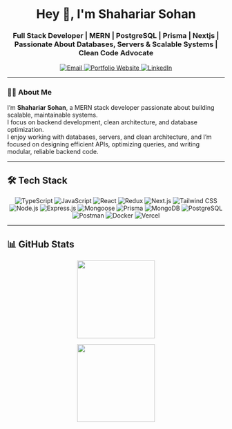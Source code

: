 <h1 align="center">Hey 👋, I'm Shahariar Sohan</h1>
<h3 align="center">Full Stack Developer | MERN | PostgreSQL | Prisma | Nextjs | Passionate About Databases, Servers & Scalable Systems | Clean Code Advocate</h3>

<p align="center">
  <a href="mailto:sohanshahariar4@gmail.com">
    <img src="https://img.shields.io/badge/Gmail-D14836?style=flat&logo=gmail&logoColor=white" alt="Email" />
  </a>
  <a href="https://shahariarsohan.vercel.app" target="_blank">
    <img src="https://img.shields.io/badge/Portfolio-000000?style=flat&logo=vercel&logoColor=white" alt="Portfolio Website" />
  </a>
  <a href="https://www.linkedin.com/in/shahariarsohan" target="_blank">
    <img src="https://img.shields.io/badge/LinkedIn-0077B5?style=flat&logo=linkedin&logoColor=white" alt="LinkedIn" />
  </a>
</p>

---

### 👨‍💻 About Me
I’m **Shahariar Sohan**, a MERN stack developer passionate about building scalable, maintainable systems.  
I focus on backend development, clean architecture, and database optimization.  
I enjoy working with databases, servers, and clean architecture, and I’m focused on designing efficient APIs, optimizing queries, and writing modular, reliable backend code.

---

## 🛠️ Tech Stack

<p align="center">

  <!-- Languages -->
  <img src="https://img.shields.io/badge/TypeScript-3178C6?style=flat&logo=typescript&logoColor=white" alt="TypeScript" />
  <img src="https://img.shields.io/badge/JavaScript-F7DF1E?style=flat&logo=javascript&logoColor=black" alt="JavaScript" />

  <!-- Frontend -->
  <img src="https://img.shields.io/badge/React-61DAFB?style=flat&logo=react&logoColor=black" alt="React" />
  <img src="https://img.shields.io/badge/Redux-593D88?style=flat&logo=redux&logoColor=white" alt="Redux" />
  <img src="https://img.shields.io/badge/Next.js-000000?style=flat&logo=next.js&logoColor=white" alt="Next.js" />
  <img src="https://img.shields.io/badge/TailwindCSS-38B2AC?style=flat&logo=tailwind-css&logoColor=white" alt="Tailwind CSS" />

  <!-- Backend -->
  <img src="https://img.shields.io/badge/Node.js-339933?style=flat&logo=node.js&logoColor=white" alt="Node.js" />
  <img src="https://img.shields.io/badge/Express.js-000000?style=flat&logo=express&logoColor=white" alt="Express.js" />
  <img src="https://img.shields.io/badge/Mongoose-880000?style=flat&logo=mongoose&logoColor=white" alt="Mongoose" />
  <img src="https://img.shields.io/badge/Prisma-2D3748?style=flat&logo=prisma&logoColor=white" alt="Prisma" />

  <!-- Databases -->
  <img src="https://img.shields.io/badge/MongoDB-47A248?style=flat&logo=mongodb&logoColor=white" alt="MongoDB" />
  <img src="https://img.shields.io/badge/PostgreSQL-4169E1?style=flat&logo=postgresql&logoColor=white" alt="PostgreSQL" />

  <!-- Tools & Others -->
  <img src="https://img.shields.io/badge/Postman-FF6C37?style=flat&logo=postman&logoColor=white" alt="Postman" />
  <img src="https://img.shields.io/badge/Docker-2496ED?style=flat&logo=docker&logoColor=white" alt="Docker" />
  <img src="https://img.shields.io/badge/Vercel-000000?style=flat&logo=vercel&logoColor=white" alt="Vercel" />

</p>

---

## 📊 GitHub Stats

<p align="center"> 
  <img src="https://github-readme-stats.vercel.app/api?username=ShahariarSohan&show_icons=true&theme=radical" height="180px" />  
</p> 
 
<p align="center"> 
  <img src="https://github-readme-stats.vercel.app/api/top-langs/?username=ShahariarSohan&layout=compact&theme=radical" height="180px" /> 
</p>
